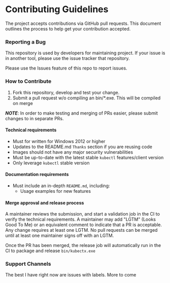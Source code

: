 # Contributing Guidelines

The project accepts contributions via GitHub pull requests. This document outlines the process to help get your contribution accepted.

### Reporting a Bug

This repository is used by developers for maintaining project. If your issue is in another tool, please use the issue tracker that repository.

Please use the Issues feature of this repo to report issues.

### How to Contribute

1. Fork this repository, develop and test your change.
1. Submit a pull request w/o compiling an bin/*.exe.  This will be compiled on merge

***NOTE***: In order to make testing and merging of PRs easier, please submit changes to in separate PRs.

#### Technical requirements

* Must for written for Windows 2012 or higher
* Updates to the README.md `Thanks` section if you are reusing code
* Images should not have any major security vulnerabilities
* Must be up-to-date with the latest stable `kubectl` features/client version
* Only leverage `kubectl` stable version

#### Documentation requirements

* Must include an in-depth `README.md`, including:
    * Usage examples for new features

#### Merge approval and release process

A maintainer reviews the submission, and start a validation job in the CI to verify the technical requirements. A maintainer may add "LGTM" (Looks Good To Me) or an equivalent comment to indicate that a PR is acceptable. Any change requires at least one LGTM. No pull requests can be merged until at least one maintainer signs off with an LGTM.

Once the PR has been merged, the release job will automatically run in the CI to package and release `bin/kubectx.exe`

### Support Channels

The best I have right now are issues with labels.  More to come